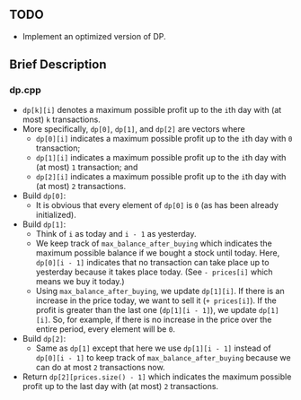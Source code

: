 ## TODO

* Implement an optimized version of DP.

## Brief Description

### dp.cpp

* `dp[k][i]` denotes a maximum possible profit up to the `i`th day with (at most) `k` transactions.
* More specifically, `dp[0]`, `dp[1]`, and `dp[2]` are vectors where
	* `dp[0][i]` indicates a maximum possible profit up to the `i`th day with `0` transaction;
	* `dp[1][i]` indicates a maximum possible profit up to the `i`th day with (at most) `1` transaction; and
	* `dp[2][i]` indicates a maximum possible profit up to the `i`th day with (at most) `2` transactions.
* Build `dp[0]`:
	* It is obvious that every element of `dp[0]` is `0` (as has been already initialized).
* Build `dp[1]`:
	* Think of `i` as today and `i - 1` as yesterday.
	* We keep track of `max_balance_after_buying` which indicates the maximum possible balance if we bought a stock until today. Here, `dp[0][i - 1]` indicates that no transaction can take place up to yesterday because it takes place today. (See `- prices[i]` which means we buy it today.)
	* Using `max_balance_after_buying`, we update `dp[1][i]`. If there is an increase in the price today, we want to sell it (`+ prices[i]`). If the profit is greater than the last one (`dp[1][i - 1]`), we update `dp[1][i]`. So, for example, if there is no increase in the price over the entire period, every element will be `0`.
* Build `dp[2]`:
	* Same as `dp[1]` except that here we use `dp[1][i - 1]` instead of `dp[0][i - 1]` to keep track of `max_balance_after_buying` because we can do at most `2` transactions now.
* Return `dp[2][prices.size() - 1]` which indicates the maximum possible profit up to the last day with (at most) `2` transactions.